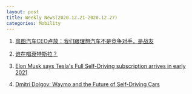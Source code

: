```yaml
---
layout: post
title: Weekly News(2020.12.21-2020.12.27) 
categories: Mobility
---
```


1. [岚图汽车CEO卢放：我们跟理想汽车不是竞争对手，是战友](https://36kr.com/p/1018521377932038)

2. [谁在唱衰特斯拉？](https://36kr.com/p/1019654991709443)

3. [Elon Musk says Tesla's Full Self-Driving subscription arrives in early 2021](https://www.engadget.com/tesla-full-self-driving-subscription-early-2021-193919961.html)

4. [Dmitri Dolgov: Waymo and the Future of Self-Driving Cars](https://www.youtube.com/watch?v=P6prRXkI5HM&feature=share)